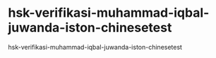 # hsk-verifikasi-muhammad-iqbal-juwanda-iston-chinesetest
hsk-verifikasi-muhammad-iqbal-juwanda-iston-chinesetest

